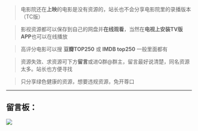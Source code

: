 
> 电影院还在**上映**的电影是没有资源的，站长也不会分享电影院里的录播版本（TC版）

> 影视资源都可以保存到自己的网盘并**在线观看**，当然在**电视上安装TV版APP**也可以在线播放

> 高评分电影可以搜 **豆瓣TOP250** 或 **IMDB top250** 一般里面都有

> 资源失效、求资源可下方**留言**或进Q群@群主，留言最好说清楚，同名资源太多。站长也方便寻找

> 只分享绿色健康的资源，想要违规资源，免开尊口

---
## 留言板：
<div id="vcomment"></div>

<style>
/* 基础容器样式 */
#vcomment {
    font-family: 'Helvetica Neue', Arial, sans-serif;
    color: #333;
    line-height: 1.5;
    max-width: 800px;
    margin: 0 auto;
    border-radius: 8px;
    backdrop-filter: blur(2px);
}

/* 评论输入区域 */
#vcomment .vheader {
    background: rgba(255, 255, 255, 0.8);
    padding: 15px;
    border-radius: 6px;
    margin-bottom: 15px;
    border: 1px dashed rgba(92, 124, 250, 0.2);
}

/* 输入框样式 */
#vcomment .vedit .vinput {
    border: 1px solid #e1e4e8;
    border-radius: 4px;
    padding: 8px 12px;
    font-size: 14px;
    transition: all 0.2s ease;
    background: #fff;
    margin-bottom: 8px;
}

#vcomment .vedit .vinput:focus {
    border-color: #5c7cfa;
    box-shadow: 0 0 0 2px rgba(92, 124, 250, 0.1);
    outline: none;
}

/* 提交按钮 */
#vcomment .vbtn {
    background: #5c7cfa;
    color: white;
    border: none;
    border-radius: 4px;
    padding: 8px 16px;
    font-size: 14px;
    font-weight: 500;
    cursor: pointer;
    transition: all 0.2s ease;
}

#vcomment .vbtn:hover {
    background: #4c6ef5;
    transform: translateY(-1px);
}

/* 评论列表 */
#vcomment .vlist {
    padding-top: 10px;
}

/* 单个评论卡片 */
#vcomment .vcard {
    padding: 12px;
    margin-bottom: 15px;
    background: rgba(255, 255, 255, 0.9);
    border-radius: 6px;
    border: 1px dashed rgba(92, 124, 250, 0.3);
    transition: all 0.2s ease;
    position: relative;
}

#vcomment .vcard:hover {
    border-color: rgba(92, 124, 250, 0.6);
    box-shadow: 0 2px 8px rgba(92, 124, 250, 0.1);
}

/* 卡片左上角小装饰 */
#vcomment .vcard::before {
    content: "";
    position: absolute;
    top: -2px;
    left: -2px;
    width: 13px;
    height: 13px;
    border-top: 2px solid #5c7cfa;
    border-left: 2px solid #5c7cfa;
    border-radius: 3px 0 0 0;
}

/* 评论元信息 */
#vcomment .vcard .vmeta {
    display: flex;
    align-items: center;
    margin-bottom: 8px;
}

/* 用户头像 */
#vcomment .vcard .vimg {
    width: 36px;
    height: 36px;
    border-radius: 50%;
    margin-right: 10px;
    border: 2px solid rgba(92, 124, 250, 0.2);
}

/* 评论内容 */
#vcomment .vcard .vcontent {
    padding-left: 46px;
    font-size: 14px;
    line-height: 1.5;
}

/* 回复按钮 */
#vcomment .vcard .vat {
    color: #5c7cfa;
    font-size: 12px;
    font-weight: 500;
    transition: color 0.2s ease;
}

#vcomment .vcard .vat:hover {
    color: #3a5bd9;
    text-decoration: underline;
}
</style>
<!-- 悬浮小猫 -->
<div class="/docsify-example-panels">
  <div class="/docsify-example-panels floating-cat">
    <img src="/assets/img/floating-cat.png">
  </div>
</div>
